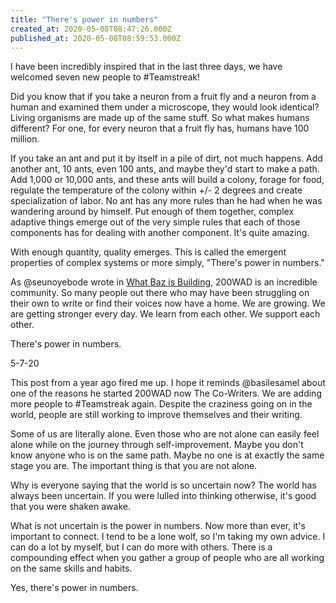 ```yaml
---
title: "There's power in numbers"
created_at: 2020-05-08T08:47:26.000Z
published_at: 2020-05-08T08:59:53.000Z
---
```

I have been incredibly inspired that in the last three days, we have welcomed seven new people to #Teamstreak!

Did you know that if you take a neuron from a fruit fly and a neuron from a human and examined them under a microscope, they would look identical? Living organisms are made up of the same stuff. So what makes humans different? For one, for every neuron that a fruit fly has, humans have 100 million.

If you take an ant and put it by itself in a pile of dirt, not much happens. Add another ant, 10 ants, even 100 ants, and maybe they'd start to make a path. Add 1,000 or 10,000 ants, and these ants will build a colony, forage for food, regulate the temperature of the colony within +/- 2 degrees and create specialization of labor. No ant has any more rules than he had when he was wandering around by himself. Put enough of them together, complex adaptive things emerge out of the very simple rules that each of those components has for dealing with another component. It's quite amazing. 

With enough quantity, quality emerges. This is called the emergent properties of complex systems or more simply, "There's power in numbers."

As @seunoyebode wrote in [What Baz is Building](https://200wordsaday.com/words/what-baz-is-building-167005cd09e169de48), 200WAD is an incredible community. So many people out there who may have been struggling on their own to write or find their voices now have a home. We are growing. We are getting stronger every day. We learn from each other. We support each other. 

There's power in numbers.

5-7-20

This post from a year ago fired me up. I hope it reminds @basilesamel about one of the reasons he started 200WAD now The Co-Writers. We are adding more people to #Teamstreak again. Despite the craziness going on in the world, people are still working to improve themselves and their writing.

Some of us are literally alone. Even those who are not alone can easily feel alone while on the journey through self-improvement. Maybe you don't know anyone who is on the same path. Maybe no one is at exactly the same stage you are. The important thing is that you are not alone.

Why is everyone saying that the world is so uncertain now? The world has always been uncertain. If you were lulled into thinking otherwise, it's good that you were shaken awake. 

What is not uncertain is the power in numbers. Now more than ever, it's important to connect. I tend to be a lone wolf, so I'm taking my own advice. I can do a lot by myself, but I can do more with others. There is a compounding effect when you gather a group of people who are all working on the same skills and habits. 

Yes, there's power in numbers.
